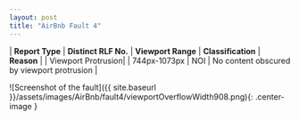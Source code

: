```yaml
---
layout: post
title: "AirBnb Fault 4"
---
```

| **Report Type** | **Distinct RLF No.** | **Viewport Range** | **Classification** | **Reason** |
| Viewport Protrusion|  | 744px-1073px | NOI | No content obscured by viewport protrusion | 

![Screenshot of the fault]({{ site.baseurl }}/assets/images/AirBnb/fault4/viewportOverflowWidth908.png){: .center-image }